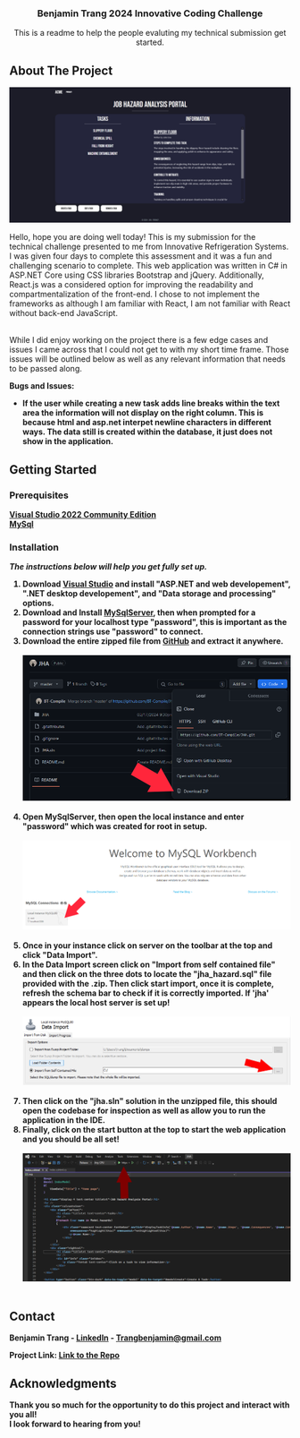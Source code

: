 <h3 align="center">Benjamin Trang 2024 Innovative Coding Challenge</h3>

  <p align="center">
    This is a readme to help the people evaluting my technical submission get started.
    <br />
</div>

<!-- ABOUT THE PROJECT -->
## About The Project

<img src="./JHA/wwwroot/images/readme/display.PNG" />

Hello, hope you are doing well today! This is my submission for the technical challenge presented to me from Innovative Refrigeration Systems.
I was given four days to complete this assessment and it was a fun and challenging scenario to complete. This web application was written in C# in ASP.NET Core
using CSS libraries Bootstrap and jQuery. Additionally, React.js was a considered option for improving the readability and compartmentalization of the front-end. I chose to not 
implement the frameworks as although I am familiar with React, I am not familiar with React without back-end JavaScript.

<br />
While I did enjoy working on the project there is a few edge cases and issues I came across that I could not get to with my short time frame. 
Those issues will be outlined below as well as any relevant information that needs to be passed along. 


<b>Bugs and Issues:<b>
* If the user while creating a new task adds line breaks within the text area the information will not display on the right column. This is because html and asp.net interpet newline characters in different ways.
  The data still is created within the database, it just does not show in the application.


<!-- GETTING STARTED -->
## Getting Started

### Prerequisites

<a href="https://visualstudio.microsoft.com/downloads/">Visual Studio 2022 Community Edition</a>
<br />
<a href="https://dev.mysql.com/downloads/">MySql</a>

### Installation

_The instructions below will help you get fully set up._

1. Download <a href="https://visualstudio.microsoft.com/downloads/">Visual Studio</a> and install "ASP.NET and web developement", ".NET desktop developement", and "Data storage and processing" options.
2. Download and Install <a href="https://dev.mysql.com/downloads/">MySqlServer</a>, then when prompted for a password for your localhost type "password", this is important as the connection strings use "password" to connect.
3. Download the entire zipped file from <a href="https://github.com/BT-Compile/JHA">GitHub</a> and extract it anywhere.
   <br />
   <br />
   <img src=./JHA/wwwroot/images/readme/download1.PNG />
   <br />
   <br />
4. Open MySqlServer, then open the local instance and enter "password" which was created for root in setup.
   <br />
   <br />
   <img src=./JHA/wwwroot/images/readme/SQL1.PNG />
   <br />
   <br />
5. Once in your instance click on server on the toolbar at the top and click "Data Import".
6. In the Data Import screen click on "Import from self contained file" and then click on the three dots to locate the "jha_hazard.sql" file provided with the .zip.
   Then click start import, once it is complete, refresh the schema bar to check if it is correctly imported. If 'jha' appears the local host server is set up!
   <br />
   <br />
   <img src=./JHA/wwwroot/images/readme/SQL2.PNG />
   <br />
   <br />
8. Then click on the "jha.sln" solution in the unzipped file, this should open the codebase for inspection as well as allow you to run the application in the IDE.
9. Finally, click on the start button at the top to start the web application and you should be all set!
   <br />
   <br />
   <img src=./JHA/wwwroot/images/readme/start.PNG />
   <br />
   <br />


<!-- CONTACT -->
## Contact

Benjamin Trang - [LinkedIn](https://www.linkedin.com/in/benjamin-trang/) - Trangbenjamin@gmail.com

Project Link: [Link to the Repo](https://github.com/BT-Compile/JHA)

<!-- ACKNOWLEDGMENTS -->
## Acknowledgments

Thank you so much for the opportunity to do this project and interact with you all!
<br />
I look forward to hearing from you!
